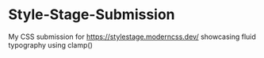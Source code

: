 # Style-Stage-Submission
My CSS submission for https://stylestage.moderncss.dev/ showcasing fluid typography using clamp()
